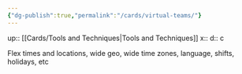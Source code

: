 ```yaml
---
{"dg-publish":true,"permalink":"/cards/virtual-teams/"}
---
```


up:: [[Cards/Tools and Techniques\|Tools and Techniques]] 
x:: 
d:: c

Flex times and locations, wide geo, wide time zones, language, shifts, holidays, etc